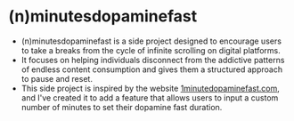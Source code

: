 # **(n)minutesdopaminefast**
- (n)minutesdopaminefast  is a side project designed to encourage users to take a breaks from the cycle of infinite scrolling on digital platforms. 
- It focuses on helping individuals disconnect from the addictive patterns of endless content consumption and gives them a structured approach to pause and reset.
- This side project is inspired by the website [1minutedopaminefast.com](https://1minutedopaminefast.com/), and I've created it to add a feature that allows users to input a custom number of minutes to set their dopamine fast duration.